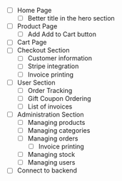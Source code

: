 -   [ ] Home Page
    -   [ ] Better title in the hero section
-   [ ] Product Page
    -   [ ] Add Add to Cart button
-   [ ] Cart Page
-   [ ] Checkout Section
    -   [ ] Customer information
    -   [ ] Stripe integration
    -   [ ] Invoice printing
-   [ ] User Section
    -   [ ] Order Tracking
    -   [ ] Gift Coupon Ordering
    -   [ ] List of invoices
-   [ ] Administration Section
    -   [ ] Managing products
    -   [ ] Managing categories
    -   [ ] Managing orders
        -   [ ] Invoice printing
    -   [ ] Managing stock
    -   [ ] Managing users
-   [ ] Connect to backend
